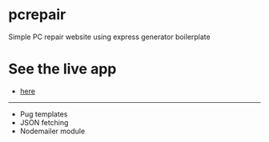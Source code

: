 # pcrepair
Simple PC repair website using express generator boilerplate

# See the live app 
- [here](https://pc-repair-exp.herokuapp.com/)
---
* Pug templates
* JSON fetching
* Nodemailer module

